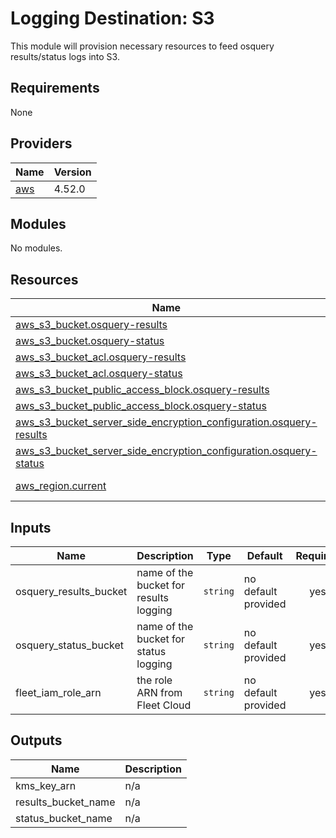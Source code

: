 # Logging Destination: S3
This module will provision necessary resources to feed osquery results/status logs into S3.

## Requirements

None

## Providers

| Name                                              | Version |
|---------------------------------------------------|---------|
| <a name="provider_aws"></a> [aws](#provider\_aws) | 4.52.0  |

## Modules

No modules.

## Resources

| Name                                                                                                                                                                                             | Type        |
|--------------------------------------------------------------------------------------------------------------------------------------------------------------------------------------------------|-------------|
| [aws_s3_bucket.osquery-results](https://registry.terraform.io/providers/hashicorp/aws/latest/docs/resources/s3_bucket)                                                                           | resource    |
| [aws_s3_bucket.osquery-status](https://registry.terraform.io/providers/hashicorp/aws/latest/docs/resources/s3_bucket)                                                                            | resource    |
| [aws_s3_bucket_acl.osquery-results](https://registry.terraform.io/providers/hashicorp/aws/latest/docs/resources/s3_bucket_acl)                                                                   | resource    |
| [aws_s3_bucket_acl.osquery-status](https://registry.terraform.io/providers/hashicorp/aws/latest/docs/resources/s3_bucket_acl)                                                                    | resource    |
| [aws_s3_bucket_public_access_block.osquery-results](https://registry.terraform.io/providers/hashicorp/aws/latest/docs/resources/s3_bucket_public_access_block)                                   | resource    |
| [aws_s3_bucket_public_access_block.osquery-status](https://registry.terraform.io/providers/hashicorp/aws/latest/docs/resources/s3_bucket_public_access_block)                                    | resource    |
| [aws_s3_bucket_server_side_encryption_configuration.osquery-results](https://registry.terraform.io/providers/hashicorp/aws/latest/docs/resources/s3_bucket_server_side_encryption_configuration) | resource    |
| [aws_s3_bucket_server_side_encryption_configuration.osquery-status](https://registry.terraform.io/providers/hashicorp/aws/latest/docs/resources/s3_bucket_server_side_encryption_configuration)  | resource    |
| [aws_region.current](https://registry.terraform.io/providers/hashicorp/aws/latest/docs/data-sources/region)                                                                                      | data source |

## Inputs

| Name                   | Description                            | Type     | Default             | Required |
|------------------------|----------------------------------------|----------|---------------------|:--------:|
| osquery_results_bucket | name of the bucket for results logging | `string` | no default provided |   yes    |
| osquery_status_bucket  | name of the bucket for status logging  | `string` | no default provided |   yes    |
| fleet_iam_role_arn     | the role ARN from Fleet Cloud          | `string` | no default provided |   yes    |

## Outputs

| Name                | Description |
|---------------------|-------------|
| kms_key_arn         | n/a         |
| results_bucket_name | n/a         |
| status_bucket_name  | n/a         |
